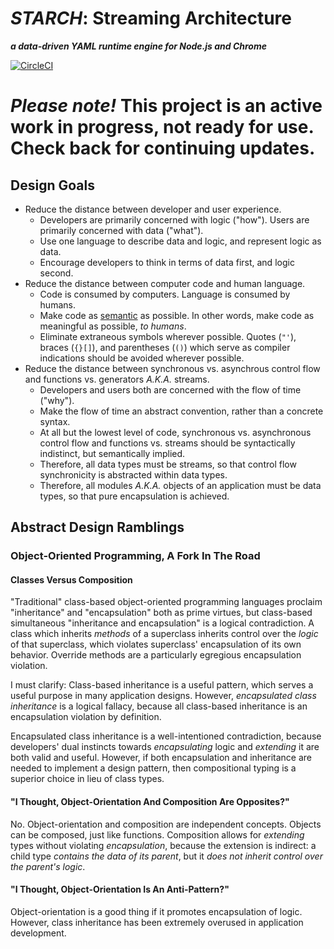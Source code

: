 # *STARCH*: Streaming Architecture
***a data-driven YAML runtime engine for Node.js and Chrome***

[![CircleCI](https://circleci.com/gh/alexyuly/starch/tree/master.svg?style=shield)](https://circleci.com/gh/alexyuly/starch/tree/master)

# *Please note!* This project is an active work in progress, not ready for use. Check back for continuing updates.

## Design Goals

- Reduce the distance between developer and user experience.
    - Developers are primarily concerned with logic ("how"). Users are primarily concerned with data ("what").
    - Use one language to describe data and logic, and represent logic as data.
    - Encourage developers to think in terms of data first, and logic second.
- Reduce the distance between computer code and human language.
    - Code is consumed by computers. Language is consumed by humans.
    - Make code as [semantic](https://dictionary.cambridge.org/us/dictionary/english/semantic) as possible. In other words, make code as meaningful as possible, *to humans*.
    - Eliminate extraneous symbols wherever possible. Quotes (`"'`), braces (`{}[]`), and parentheses (`()`) which serve as compiler indications should be avoided wherever possible.
- Reduce the distance between synchronous vs. asynchrous control flow and functions vs. generators *A.K.A.* streams.
    - Developers and users both are concerned with the flow of time ("why").
    - Make the flow of time an abstract convention, rather than a concrete syntax.
    - At all but the lowest level of code, synchronous vs. asynchronous control flow and functions vs. streams should be syntactically indistinct, but semantically implied.
    - Therefore, all data types must be streams, so that control flow synchronicity is abstracted within data types.
    - Therefore, all modules *A.K.A.* objects of an application must be data types, so that pure encapsulation is achieved.
    
## Abstract Design Ramblings

### Object-Oriented Programming, A Fork In The Road

#### Classes Versus Composition

"Traditional" class-based object-oriented programming languages proclaim "inheritance" and "encapsulation" both as prime virtues, but class-based simultaneous "inheritance and encapsulation" is a logical contradiction. A class which inherits *methods* of a superclass inherits control over the *logic* of that superclass, which violates superclass' encapsulation of its own behavior. Override methods are a particularly egregious encapsulation violation.

I must clarify: Class-based inheritance is a useful pattern, which serves a useful purpose in many application designs. However, *encapsulated class inheritance* is a logical fallacy, because all class-based inheritance is an encapsulation violation by definition.

Encapsulated class inheritance is a well-intentioned contradiction, because developers' dual instincts towards *encapsulating* logic and *extending* it are both valid and useful. However, if both encapsulation and inheritance are needed to implement a design pattern, then compositional typing is a superior choice in lieu of class types.

#### "I Thought, Object-Orientation And Composition Are Opposites?"

No. Object-orientation and composition are independent concepts. Objects can be composed, just like functions. Composition allows for *extending* types without violating *encapsulation*, because the extension is indirect: a child type *contains the data of its parent*, but it *does not inherit control over the parent's logic*. 

#### "I Thought, Object-Orientation Is An Anti-Pattern?"

Object-orientation is a good thing if it promotes encapsulation of logic. However, class inheritance has been extremely overused in application development. 
